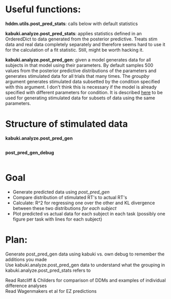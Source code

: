# Useful functions:

**hddm.utils.post_pred_stats**: calls below with default statistics  

**kabuki.analyze.post_pred_stats**: applies statistics defined in an OrderedDict to data generated from the posterior predictive. Treats stim data and real data completely separately and therefore seems hard to use it for the calculation of a fit statistic. Still, might be worth hacking it.

**kabuki.analyze.post_pred_gen**: given a model generates data for all subjects in that model using their parameters. By default samples 500 values from the posterior predictive distributions of the parameters and generates stimulated data for all trials that many times. The *groupby* argument generates stimulated data subsetted by the condition specified with this argument. I don't think this is necessary if the model is already specified with different parameters for condition. It is described [here](http://ski.clps.brown.edu/hddm_docs/tutorial_post_pred.html) to be used for generating stimulated data for subsets of data using the same parameters.

# Structure of stimulated data

**kabuki.analyze.post_pred_gen**

```

```

**post_pred_gen_debug**

```

```

# Goal

- Generate predicted data using *post_pred_gen*  
- Compare distribution of stimulated RT's to actual RT's  
- Calculate: R^2 for regressing one over the other and KL divergence between these two distributions *for each subject*  
- Plot predicted vs actual data for each subject in each task (possibly one figure per task with lines for each subject)

# Plan:

Generate post_pred_gen data using kabuki vs. own debug to remember the additions you made  
Use kabuki.analyze.post_pred_gen data to understand what the grouping in kabuki.analyze.post_pred_stats refers to  


Read Ratcliff & Childers for comparison of DDMs and examples of individual difference analyses  
Read Wagenmakers et al for EZ predictions  
